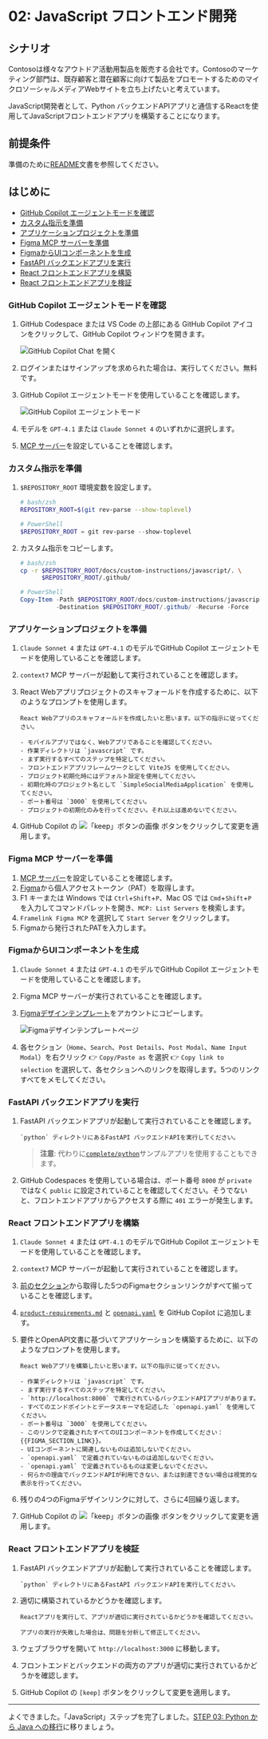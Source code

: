 # 02: JavaScript フロントエンド開発

## シナリオ

Contosoは様々なアウトドア活動用製品を販売する会社です。Contosoのマーケティング部門は、既存顧客と潜在顧客に向けて製品をプロモートするためのマイクロソーシャルメディアWebサイトを立ち上げたいと考えています。

JavaScript開発者として、Python バックエンドAPIアプリと通信するReactを使用してJavaScriptフロントエンドアプリを構築することになります。

## 前提条件

準備のために[README](../README.md)文書を参照してください。

## はじめに

- [GitHub Copilot エージェントモードを確認](#github-copilot-エージェントモードを確認)
- [カスタム指示を準備](#カスタム指示を準備)
- [アプリケーションプロジェクトを準備](#アプリケーションプロジェクトを準備)
- [Figma MCP サーバーを準備](#figma-mcp-サーバーを準備)
- [FigmaからUIコンポーネントを生成](#figmaからuiコンポーネントを生成)
- [FastAPI バックエンドアプリを実行](#fastapi-バックエンドアプリを実行)
- [React フロントエンドアプリを構築](#react-フロントエンドアプリを構築)
- [React フロントエンドアプリを検証](#react-フロントエンドアプリを検証)

### GitHub Copilot エージェントモードを確認

1. GitHub Codespace または VS Code の上部にある GitHub Copilot アイコンをクリックして、GitHub Copilot ウィンドウを開きます。

   ![GitHub Copilot Chat を開く](../../../docs/images/setup-02.png)

1. ログインまたはサインアップを求められた場合は、実行してください。無料です。
1. GitHub Copilot エージェントモードを使用していることを確認します。

   ![GitHub Copilot エージェントモード](../../../docs/images/setup-03.png)

1. モデルを `GPT-4.1` または `Claude Sonnet 4` のいずれかに選択します。
1. [MCP サーバー](./00-setup.md#mcp-サーバーを設定)を設定していることを確認します。

### カスタム指示を準備

1. `$REPOSITORY_ROOT` 環境変数を設定します。

   ```bash
   # bash/zsh
   REPOSITORY_ROOT=$(git rev-parse --show-toplevel)
   ```

   ```powershell
   # PowerShell
   $REPOSITORY_ROOT = git rev-parse --show-toplevel
   ```

1. カスタム指示をコピーします。

    ```bash
    # bash/zsh
    cp -r $REPOSITORY_ROOT/docs/custom-instructions/javascript/. \
          $REPOSITORY_ROOT/.github/
    ```

    ```powershell
    # PowerShell
    Copy-Item -Path $REPOSITORY_ROOT/docs/custom-instructions/javascript/* `
              -Destination $REPOSITORY_ROOT/.github/ -Recurse -Force
    ```

### アプリケーションプロジェクトを準備

1. `Claude Sonnet 4` または `GPT-4.1` のモデルでGitHub Copilot エージェントモードを使用していることを確認します。
1. `context7` MCP サーバーが起動して実行されていることを確認します。
1. React Webアプリプロジェクトのスキャフォールドを作成するために、以下のようなプロンプトを使用します。

    ```text
    React Webアプリのスキャフォールドを作成したいと思います。以下の指示に従ってください。
    
    - モバイルアプリではなく、Webアプリであることを確認してください。
    - 作業ディレクトリは `javascript` です。
    - まず実行するすべてのステップを特定してください。
    - フロントエンドアプリフレームワークとして ViteJS を使用してください。
    - プロジェクト初期化時にはデフォルト設定を使用してください。
    - 初期化時のプロジェクト名として `SimpleSocialMediaApplication` を使用してください。
    - ポート番号は `3000` を使用してください。
    - プロジェクトの初期化のみを行ってください。それ以上は進めないでください。
    ```

1. GitHub Copilot の ![「keep」ボタンの画像](https://img.shields.io/badge/keep-blue) ボタンをクリックして変更を適用します。

### Figma MCP サーバーを準備

1. [MCP サーバー](./00-setup.md#mcp-サーバーを設定)を設定していることを確認します。
1. [Figma](https://www.figma.com/)から個人アクセストークン（PAT）を取得します。
1. F1 キーまたは Windows では `Ctrl`+`Shift`+`P`、Mac OS では `Cmd`+`Shift`+`P` を入力してコマンドパレットを開き、`MCP: List Servers` を検索します。
1. `Framelink Figma MCP` を選択して `Start Server` をクリックします。
1. Figmaから発行されたPATを入力します。

### FigmaからUIコンポーネントを生成

1. `Claude Sonnet 4` または `GPT-4.1` のモデルでGitHub Copilot エージェントモードを使用していることを確認します。
1. Figma MCP サーバーが実行されていることを確認します。
1. [Figmaデザインテンプレート](https://www.figma.com/community/file/1495954632647006209)をアカウントにコピーします。

   ![Figmaデザインテンプレートページ](../../../docs/images/javascript-01.png)

1. 各セクション（`Home`、`Search`、`Post Details`、`Post Modal`、`Name Input Modal`）を右クリック 👉 `Copy/Paste as` を選択 👉 `Copy link to selection` を選択して、各セクションへのリンクを取得します。5つのリンクすべてをメモしてください。

### FastAPI バックエンドアプリを実行

1. FastAPI バックエンドアプリが起動して実行されていることを確認します。

    ```text
    `python` ディレクトリにあるFastAPI バックエンドAPIを実行してください。
    ```

   > **注意**: 代わりに[`complete/python`](../complete/python/)サンプルアプリを使用することもできます。

1. GitHub Codespaces を使用している場合は、ポート番号 `8000` が `private` ではなく `public` に設定されていることを確認してください。そうでないと、フロントエンドアプリからアクセスする際に `401` エラーが発生します。

### React フロントエンドアプリを構築

1. `Claude Sonnet 4` または `GPT-4.1` のモデルでGitHub Copilot エージェントモードを使用していることを確認します。
1. `context7` MCP サーバーが起動して実行されていることを確認します。
1. [前のセクション](#figmaからuiコンポーネントを生成)から取得した5つのFigmaセクションリンクがすべて揃っていることを確認します。
1. [`product-requirements.md`](../product-requirements.md) と [`openapi.yaml`](../openapi.yaml) を GitHub Copilot に追加します。
1. 要件とOpenAPI文書に基づいてアプリケーションを構築するために、以下のようなプロンプトを使用します。

    ```text
    React Webアプリを構築したいと思います。以下の指示に従ってください。
    
    - 作業ディレクトリは `javascript` です。
    - まず実行するすべてのステップを特定してください。
    - `http://localhost:8000` で実行されているバックエンドAPIアプリがあります。
    - すべてのエンドポイントとデータスキーマを記述した `openapi.yaml` を使用してください。
    - ポート番号は `3000` を使用してください。
    - このリンクで定義されたすべてのUIコンポーネントを作成してください：{{FIGMA_SECTION_LINK}}。
    - UIコンポーネントに関連しないものは追加しないでください。
    - `openapi.yaml` で定義されていないものは追加しないでください。
    - `openapi.yaml` で定義されているものは変更しないでください。
    - 何らかの理由でバックエンドAPIが利用できない、または到達できない場合は視覚的な表示を行ってください。
    ```

1. 残りの4つのFigmaデザインリンクに対して、さらに4回繰り返します。
1. GitHub Copilot の ![「keep」ボタンの画像](https://img.shields.io/badge/keep-blue) ボタンをクリックして変更を適用します。

### React フロントエンドアプリを検証

1. FastAPI バックエンドアプリが起動して実行されていることを確認します。

    ```text
    `python` ディレクトリにあるFastAPI バックエンドAPIを実行してください。
    ```

1. 適切に構築されているかどうかを確認します。

    ```text
    Reactアプリを実行して、アプリが適切に実行されているかどうかを確認してください。

    アプリの実行が失敗した場合は、問題を分析して修正してください。
    ```

1. ウェブブラウザを開いて `http://localhost:3000` に移動します。
1. フロントエンドとバックエンドの両方のアプリが適切に実行されているかどうかを確認します。
1. GitHub Copilot の `[keep]` ボタンをクリックして変更を適用します。

---

よくできました。「JavaScript」ステップを完了しました。[STEP 03: Python から Java への移行](./03-java.md)に移りましょう。